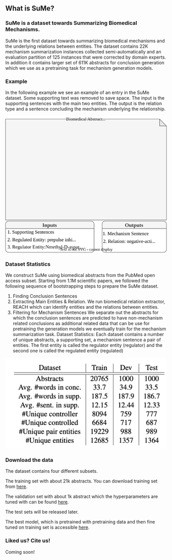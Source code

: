 ## What is SuMe?
### SuMe is a dataset towards Summarizing Biomedical Mechanisms.

<!-- You can find our paper [here](Link)  -->

<!-- Mohaddeseh Bastan, Nishant Shankar, Mihai Surdeanu, Niranjan Balasubramanian.  -->

SuMe is the first dataset towards summarizing biomedical mechanisms and the underlying relations between entities. The dataset contains 22K mechanism summarization instances collected semi-automatically and an evaluation partition of 125 instances that were corrected by domain experts. In addition it contains larger set of 611K abstracts for conclusion generation which we use as a pretraining task for mechanism generation models.

### Example
In the following example we see an example of an entry in the SuMe dataset. Some supporting text was removed to save space. The input is the supporting sentences with the main two entities. The output is the relation type and a sentence concluding the mechanism underlying the relationship.


<img src="assets/img/dataexample_v3.drawio.svg" alt="Image of SuMe stats"/>

### Dataset Statistics

We construct SuMe using biomedical abstracts from the PubMed open access subset. Starting from 1.1M scientific papers, we followed the following sequence of bootstrapping steps to prepare the SuMe dataset. 
1. Finding Conclusion Sentences
2. Extracting Main Entities & Relation. We run biomedical relation extractor, REACH which can identify entities and the relations between entities.
3. Filtering for Mechanism Sentences
We separate out the abstracts for which the conclusion sentences are predicted to have non-mechanism related conclusions as additional related data that can be use for pretraining the generation models we eventually train for the mechanism summarization task. Dataset Statistics: Each dataset contains a number of unique abstracts, a supporting set, a mechanism sentence a pair of entities. The first entity is called the regulator entity (regulator) and the second one is called the regulated entity (regulated)

<img src="assets/img/stats.png" alt="Image of SuMe stats"/>


### Download the data
The dataset contains four different subsets. 

The training set with about 21k abstracts. You can download training set from <a href="https://drive.google.com/file/d/13tewsb9IZOKvbvGyo199hJzg-IPwRAoO/view?usp=sharing">here</a>.

The validation set with about 1k abstract which the hyperparameters are tuned with can be found <a href="https://drive.google.com/file/d/1RKvoQqpHrOoOnLgizr9YtTIsioCHTRRl/view?usp=sharing">here</a>. 

The test sets will be released later.

The best model, which is pretrained with pretraining data and then fine tuned on training set is accessible <a href="https://drive.google.com/drive/folders/1yKqB-2X35f3DByqwgt5CCipPt0liIQKO?usp=sharing">here</a>.


### Liked us? Cite us!
Coming soon!

